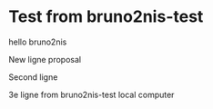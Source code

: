 # Test from bruno2nis-test
hello bruno2nis

New ligne proposal

Second ligne

3e ligne from bruno2nis-test local computer